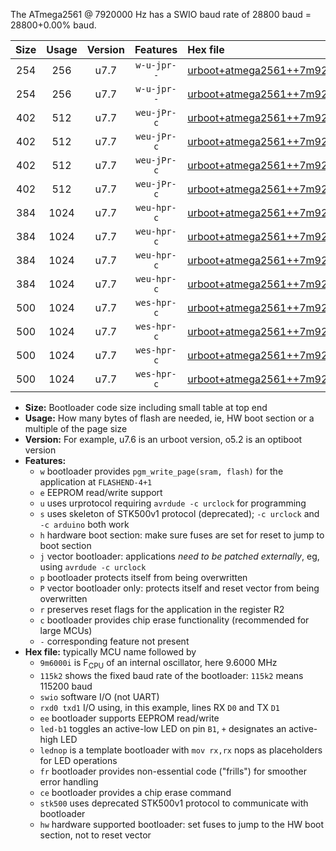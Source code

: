 The ATmega2561 @ 7920000 Hz has a SWIO baud rate of 28800 baud = 28800+0.00% baud.

|Size|Usage|Version|Features|Hex file|
|:-:|:-:|:-:|:-:|:--|
|254|256|u7.7|`w-u-jpr--`|[urboot+atmega2561++7m9200i+++28k8_swio_rxd2_txd3.hex](https://raw.githubusercontent.com/stefanrueger/urboot.hex/main/mcus/atmega2561/internal_oscillator/fint++7m9200_Hz/br+++28k8_bps/urboot+atmega2561++7m9200i+++28k8_swio_rxd2_txd3.hex)|
|254|256|u7.7|`w-u-jpr--`|[urboot+atmega2561++7m9200i+++28k8_swio_rxe0_txe1.hex](https://raw.githubusercontent.com/stefanrueger/urboot.hex/main/mcus/atmega2561/internal_oscillator/fint++7m9200_Hz/br+++28k8_bps/urboot+atmega2561++7m9200i+++28k8_swio_rxe0_txe1.hex)|
|402|512|u7.7|`weu-jPr-c`|[urboot+atmega2561++7m9200i+++28k8_swio_rxd2_txd3_ee_led+b5_fr_ce.hex](https://raw.githubusercontent.com/stefanrueger/urboot.hex/main/mcus/atmega2561/internal_oscillator/fint++7m9200_Hz/br+++28k8_bps/urboot+atmega2561++7m9200i+++28k8_swio_rxd2_txd3_ee_led+b5_fr_ce.hex)|
|402|512|u7.7|`weu-jPr-c`|[urboot+atmega2561++7m9200i+++28k8_swio_rxd2_txd3_ee_lednop_fr_ce.hex](https://raw.githubusercontent.com/stefanrueger/urboot.hex/main/mcus/atmega2561/internal_oscillator/fint++7m9200_Hz/br+++28k8_bps/urboot+atmega2561++7m9200i+++28k8_swio_rxd2_txd3_ee_lednop_fr_ce.hex)|
|402|512|u7.7|`weu-jPr-c`|[urboot+atmega2561++7m9200i+++28k8_swio_rxe0_txe1_ee_led+b5_fr_ce.hex](https://raw.githubusercontent.com/stefanrueger/urboot.hex/main/mcus/atmega2561/internal_oscillator/fint++7m9200_Hz/br+++28k8_bps/urboot+atmega2561++7m9200i+++28k8_swio_rxe0_txe1_ee_led+b5_fr_ce.hex)|
|402|512|u7.7|`weu-jPr-c`|[urboot+atmega2561++7m9200i+++28k8_swio_rxe0_txe1_ee_lednop_fr_ce.hex](https://raw.githubusercontent.com/stefanrueger/urboot.hex/main/mcus/atmega2561/internal_oscillator/fint++7m9200_Hz/br+++28k8_bps/urboot+atmega2561++7m9200i+++28k8_swio_rxe0_txe1_ee_lednop_fr_ce.hex)|
|384|1024|u7.7|`weu-hpr-c`|[urboot+atmega2561++7m9200i+++28k8_swio_rxd2_txd3_ee_led+b5_fr_ce_hw.hex](https://raw.githubusercontent.com/stefanrueger/urboot.hex/main/mcus/atmega2561/internal_oscillator/fint++7m9200_Hz/br+++28k8_bps/urboot+atmega2561++7m9200i+++28k8_swio_rxd2_txd3_ee_led+b5_fr_ce_hw.hex)|
|384|1024|u7.7|`weu-hpr-c`|[urboot+atmega2561++7m9200i+++28k8_swio_rxd2_txd3_ee_lednop_fr_ce_hw.hex](https://raw.githubusercontent.com/stefanrueger/urboot.hex/main/mcus/atmega2561/internal_oscillator/fint++7m9200_Hz/br+++28k8_bps/urboot+atmega2561++7m9200i+++28k8_swio_rxd2_txd3_ee_lednop_fr_ce_hw.hex)|
|384|1024|u7.7|`weu-hpr-c`|[urboot+atmega2561++7m9200i+++28k8_swio_rxe0_txe1_ee_led+b5_fr_ce_hw.hex](https://raw.githubusercontent.com/stefanrueger/urboot.hex/main/mcus/atmega2561/internal_oscillator/fint++7m9200_Hz/br+++28k8_bps/urboot+atmega2561++7m9200i+++28k8_swio_rxe0_txe1_ee_led+b5_fr_ce_hw.hex)|
|384|1024|u7.7|`weu-hpr-c`|[urboot+atmega2561++7m9200i+++28k8_swio_rxe0_txe1_ee_lednop_fr_ce_hw.hex](https://raw.githubusercontent.com/stefanrueger/urboot.hex/main/mcus/atmega2561/internal_oscillator/fint++7m9200_Hz/br+++28k8_bps/urboot+atmega2561++7m9200i+++28k8_swio_rxe0_txe1_ee_lednop_fr_ce_hw.hex)|
|500|1024|u7.7|`wes-hpr-c`|[urboot+atmega2561++7m9200i+++28k8_swio_rxd2_txd3_ee_led+b5_fr_ce_stk500_hw.hex](https://raw.githubusercontent.com/stefanrueger/urboot.hex/main/mcus/atmega2561/internal_oscillator/fint++7m9200_Hz/br+++28k8_bps/urboot+atmega2561++7m9200i+++28k8_swio_rxd2_txd3_ee_led+b5_fr_ce_stk500_hw.hex)|
|500|1024|u7.7|`wes-hpr-c`|[urboot+atmega2561++7m9200i+++28k8_swio_rxd2_txd3_ee_lednop_fr_ce_stk500_hw.hex](https://raw.githubusercontent.com/stefanrueger/urboot.hex/main/mcus/atmega2561/internal_oscillator/fint++7m9200_Hz/br+++28k8_bps/urboot+atmega2561++7m9200i+++28k8_swio_rxd2_txd3_ee_lednop_fr_ce_stk500_hw.hex)|
|500|1024|u7.7|`wes-hpr-c`|[urboot+atmega2561++7m9200i+++28k8_swio_rxe0_txe1_ee_led+b5_fr_ce_stk500_hw.hex](https://raw.githubusercontent.com/stefanrueger/urboot.hex/main/mcus/atmega2561/internal_oscillator/fint++7m9200_Hz/br+++28k8_bps/urboot+atmega2561++7m9200i+++28k8_swio_rxe0_txe1_ee_led+b5_fr_ce_stk500_hw.hex)|
|500|1024|u7.7|`wes-hpr-c`|[urboot+atmega2561++7m9200i+++28k8_swio_rxe0_txe1_ee_lednop_fr_ce_stk500_hw.hex](https://raw.githubusercontent.com/stefanrueger/urboot.hex/main/mcus/atmega2561/internal_oscillator/fint++7m9200_Hz/br+++28k8_bps/urboot+atmega2561++7m9200i+++28k8_swio_rxe0_txe1_ee_lednop_fr_ce_stk500_hw.hex)|

- **Size:** Bootloader code size including small table at top end
- **Usage:** How many bytes of flash are needed, ie, HW boot section or a multiple of the page size
- **Version:** For example, u7.6 is an urboot version, o5.2 is an optiboot version
- **Features:**
  + `w` bootloader provides `pgm_write_page(sram, flash)` for the application at `FLASHEND-4+1`
  + `e` EEPROM read/write support
  + `u` uses urprotocol requiring `avrdude -c urclock` for programming
  + `s` uses skeleton of STK500v1 protocol (deprecated); `-c urclock` and `-c arduino` both work
  + `h` hardware boot section: make sure fuses are set for reset to jump to boot section
  + `j` vector bootloader: applications *need to be patched externally*, eg, using `avrdude -c urclock`
  + `p` bootloader protects itself from being overwritten
  + `P` vector bootloader only: protects itself and reset vector from being overwritten
  + `r` preserves reset flags for the application in the register R2
  + `c` bootloader provides chip erase functionality (recommended for large MCUs)
  + `-` corresponding feature not present
- **Hex file:** typically MCU name followed by
  + `9m6000i` is F<sub>CPU</sub> of an internal oscillator, here 9.6000 MHz
  + `115k2` shows the fixed baud rate of the bootloader: `115k2` means 115200 baud
  + `swio` software I/O (not UART)
  + `rxd0 txd1` I/O using, in this example, lines RX `D0` and TX `D1`
  + `ee` bootloader supports EEPROM read/write
  + `led-b1` toggles an active-low LED on pin `B1`, `+` designates an active-high LED
  + `lednop` is a template bootloader with `mov rx,rx` nops as placeholders for LED operations
  + `fr` bootloader provides non-essential code ("frills") for smoother error handling
  + `ce` bootloader provides a chip erase command
  + `stk500` uses deprecated STK500v1 protocol to communicate with bootloader
  + `hw` hardware supported bootloader: set fuses to jump to the HW boot section, not to reset vector
